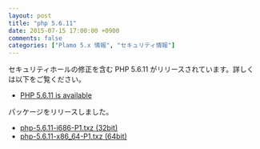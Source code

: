 ```yaml
---
layout: post
title: "php 5.6.11"
date: 2015-07-15 17:00:00 +0900
comments: false
categories: ["Plamo 5.x 情報", "セキュリティ情報"]
---
```

セキュリティホールの修正を含む PHP 5.6.11 がリリースされています。詳しくは以下をご覧ください。

* [PHP 5.6.11 is available](http://php.net/archive/2015.php#id2015-07-10-3)

パッケージをリリースしました。

* [php-5.6.11-i686-P1.txz (32bit)](ftp://plamo.linet.gr.jp/pub/Plamo-5.x/x86/plamo/05_ext/network2.txz/php-5.6.11-i686-P1.txz)
* [php-5.6.11-x86_64-P1.txz (64bit)](ftp://plamo.linet.gr.jp/pub/Plamo-5.x/x86_64/plamo/05_ext/network2.txz/php-5.6.11-x86_64-P1.txz)